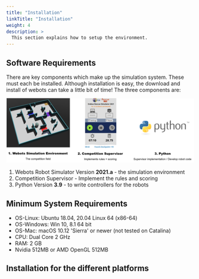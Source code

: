 ```yaml
---
title: "Installation"
linkTitle: "Installation"
weight: 4
description: >
  This section explains how to setup the environment.
---
```


## Software Requirements
There are key components which make up the simulation system. These must each be installed. Although installation is easy, the download and install of webots can take a little bit of time! The three components are:

![](components.png)

1. Webots Robot Simulator Version **2021.a** - the simulation environment
1. Competition Supervisor - Implement the rules and scoring
1. Python Version **3.9** - to write controllers for the robots

## Minimum System Requirements
* OS-Linux: Ubuntu 18.04, 20.04  Linux 64 (x86-64)
* OS-Windows: Win 10, 8.1 64 bit
* OS-Mac: macOS 10.12 'Sierra' or newer (not tested on Catalina)
* CPU: Dual Core 2 GHz
* RAM: 2 GB
* Nvidia 512MB or AMD OpenGL 512MB

## Installation for the different platforms
